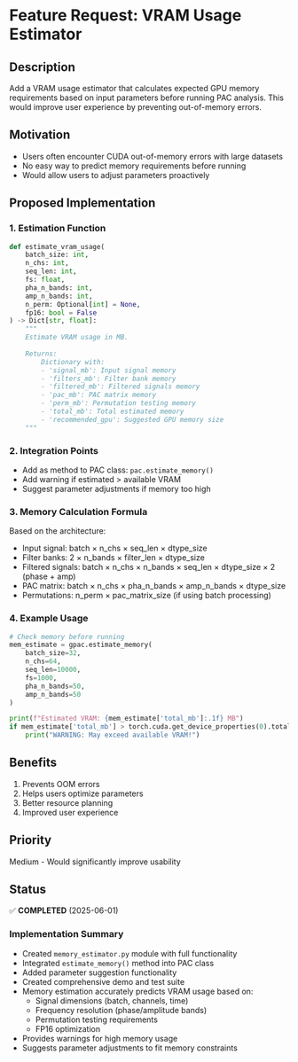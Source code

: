 <!-- ---
!-- Timestamp: 2025-06-01 15:25:00
!-- Author: ywatanabe
!-- File: /data/gpfs/projects/punim2354/ywatanabe/.claude-worktree/gPAC/project_management/feature_requests/feature-request-vram-usage-estimator.md
!-- --- -->

# Feature Request: VRAM Usage Estimator

## Description
Add a VRAM usage estimator that calculates expected GPU memory requirements based on input parameters before running PAC analysis. This would improve user experience by preventing out-of-memory errors.

## Motivation
- Users often encounter CUDA out-of-memory errors with large datasets
- No easy way to predict memory requirements before running
- Would allow users to adjust parameters proactively

## Proposed Implementation

### 1. Estimation Function
```python
def estimate_vram_usage(
    batch_size: int,
    n_chs: int, 
    seq_len: int,
    fs: float,
    pha_n_bands: int,
    amp_n_bands: int,
    n_perm: Optional[int] = None,
    fp16: bool = False
) -> Dict[str, float]:
    """
    Estimate VRAM usage in MB.
    
    Returns:
        Dictionary with:
        - 'signal_mb': Input signal memory
        - 'filters_mb': Filter bank memory
        - 'filtered_mb': Filtered signals memory
        - 'pac_mb': PAC matrix memory
        - 'perm_mb': Permutation testing memory
        - 'total_mb': Total estimated memory
        - 'recommended_gpu': Suggested GPU memory size
    """
```

### 2. Integration Points
- Add as method to PAC class: `pac.estimate_memory()`
- Add warning if estimated > available VRAM
- Suggest parameter adjustments if memory too high

### 3. Memory Calculation Formula
Based on the architecture:
- Input signal: batch × n_chs × seq_len × dtype_size
- Filter banks: 2 × n_bands × filter_len × dtype_size
- Filtered signals: batch × n_chs × n_bands × seq_len × dtype_size × 2 (phase + amp)
- PAC matrix: batch × n_chs × pha_n_bands × amp_n_bands × dtype_size
- Permutations: n_perm × pac_matrix_size (if using batch processing)

### 4. Example Usage
```python
# Check memory before running
mem_estimate = gpac.estimate_memory(
    batch_size=32,
    n_chs=64,
    seq_len=10000,
    fs=1000,
    pha_n_bands=50,
    amp_n_bands=50
)

print(f"Estimated VRAM: {mem_estimate['total_mb']:.1f} MB")
if mem_estimate['total_mb'] > torch.cuda.get_device_properties(0).total_memory / 1024**2:
    print("WARNING: May exceed available VRAM!")
```

## Benefits
1. Prevents OOM errors
2. Helps users optimize parameters
3. Better resource planning
4. Improved user experience

## Priority
Medium - Would significantly improve usability

## Status
✅ **COMPLETED** (2025-06-01)

### Implementation Summary
- Created `memory_estimator.py` module with full functionality
- Integrated `estimate_memory()` method into PAC class
- Added parameter suggestion functionality
- Created comprehensive demo and test suite
- Memory estimation accurately predicts VRAM usage based on:
  - Signal dimensions (batch, channels, time)
  - Frequency resolution (phase/amplitude bands)
  - Permutation testing requirements
  - FP16 optimization
- Provides warnings for high memory usage
- Suggests parameter adjustments to fit memory constraints

<!-- EOF -->